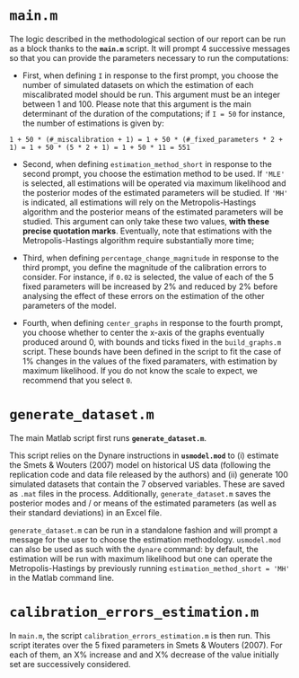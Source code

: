 # `main.m`

The logic described in the methodological section of our report can be run as a block thanks to the **`main.m`** script. It will prompt 4 successive messages so that you can provide the parameters necessary to run the computations:

- First, when defining `I` in response to the first prompt, you choose the number of simulated datasets on which the estimation of each miscalibrated model should be run. This argument must be an integer between 1 and 100. Please note that this argument is the main determinant of the duration of the computations; if `I = 50` for instance, the number of estimations is given by:

```
1 + 50 * (#_miscalibration + 1) = 1 + 50 * (#_fixed_parameters * 2 + 1) = 1 + 50 * (5 * 2 + 1) = 1 + 50 * 11 = 551
```

- Second, when defining `estimation_method_short` in response to the second prompt, you choose the estimation method to be used. If `'MLE'` is selected, all estimations will be operated via maximum likelihood and the posterior modes of the estimated parameters will be studied. If `'MH'` is indicated, all estimations will rely on the Metropolis-Hastings algorithm and the posterior means of the estimated parameters will be studied. This argument can only take these two values, **with these precise quotation marks**. Eventually, note that estimations with the Metropolis-Hastings algorithm require substantially more time;

- Third, when defining `percentage_change_magnitude` in response to the third prompt, you define the magnitude of the calibration errors to consider. For instance, if `0.02` is selected, the value of each of the 5 fixed parameters will be increased by 2% and reduced by 2% before analysing the effect of these errors on the estimation of the other parameters of the model.

- Fourth, when defining `center_graphs` in response to the fourth prompt, you choose whether to center the x-axis of the graphs eventually produced around 0, with bounds and ticks fixed in the `build_graphs.m` script. These bounds have been defined in the script to fit the case of 1% changes in the values of the fixed paramaters, with estimation by maximum likelihood. If you do not know the scale to expect, we recommend that you select `0`.

# `generate_dataset.m`

The main Matlab script first runs **`generate_dataset.m`**. 

This script relies on the Dynare instructions in **`usmodel.mod`** to (i) estimate the Smets & Wouters (2007) model on historical US data (following the replication code and data file released by the authors) and (ii) generate 100 simulated datasets that contain the 7 observed variables. These are saved as `.mat` files in the process. Additionally, `generate_dataset.m` saves the posterior modes and / or means of the estimated parameters (as well as their standard deviations) in an Excel file. 

`generate_dataset.m` can be run in a standalone fashion and will prompt a message for the user to choose the estimation methodology. `usmodel.mod` can also be used as such with the `dynare` command: by default, the estimation will be run with maximum likelihood but one can operate the Metropolis-Hastings by previously running `estimation_method_short = 'MH'` in the Matlab command line.

# `calibration_errors_estimation.m`

In `main.m`, the script `calibration_errors_estimation.m` is then run. This script iterates over the 5 fixed parameters in Smets & Wouters (2007). For each of them, an X% increase and and X% decrease of the value initially set are successively considered.

